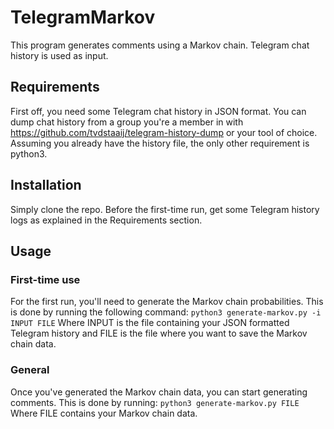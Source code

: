 # TelegramMarkov
This program generates comments using a Markov chain. Telegram chat history is used as input.

## Requirements
First off, you need some Telegram chat history in JSON format. You can dump chat history from a group you're a member in with https://github.com/tvdstaaij/telegram-history-dump or your tool of choice.
Assuming you already have the history file, the only other requirement is python3.

## Installation
Simply clone the repo. Before the first-time run, get some Telegram history logs as explained in the Requirements section.

## Usage
### First-time use
For the first run, you'll need to generate the Markov chain probabilities. This is done by running the following command:
`python3 generate-markov.py -i INPUT FILE`
Where INPUT is the file containing your JSON formatted Telegram history and FILE is the file where you want to save the Markov chain data.

### General
Once you've generated the Markov chain data, you can start generating comments. This is done by running:
`python3 generate-markov.py FILE`
Where FILE contains your Markov chain data.


